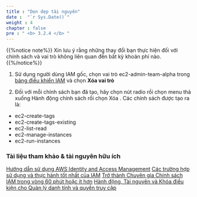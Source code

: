 ```yaml
---
title : "Dọn dẹp tài nguyên"
date :  "`r Sys.Date()`" 
weight : 4
chapter : false
pre : " <b> 3.2.4 </b> "
---
```

{{%notice note%}}
Xin lưu ý rằng những thay đổi bạn thực hiện đối với chính sách và vai trò không liên quan đến bất kỳ khoản phí nào.
{{%/notice%}}

1. Sử dụng người dùng IAM gốc, chọn vai trò ec2-admin-team-alpha trong [bảng điều khiển IAM](https://console.aws.amazon.com/iam/) và chọn **Xóa vai trò** 

2. Đối với mỗi chính sách bạn đã tạo, hãy chọn nút radio rồi chọn menu thả xuống Hành động chính sách rồi chọn Xóa .
Các chính sách được tạo ra là:
- ec2-create-tags
- ec2-create-tags-existing
- ec2-list-read
- ec2-manage-instances
- ec2-run-instances

### Tài liệu tham khảo & tài nguyên hữu ích
[Hướng dẫn sử dụng AWS Identity and Access Management](https://docs.aws.amazon.com/IAM/latest/UserGuide/introduction.html)
[Các trường hợp sử dụng và thực hành tốt nhất của IAM](https://docs.aws.amazon.com/IAM/latest/UserGuide/IAMBestPracticesAndUseCases.html)
[Trở thành Chuyên gia Chính sách IAM trong vòng 60 phút hoặc ít hơn](https://youtu.be/YQsK4MtsELU)
[Hành động, Tài nguyên và Khóa điều kiện cho Quản lý danh tính và quyền truy cập](https://docs.aws.amazon.com/IAM/latest/UserGuide/list_identityandaccessmanagement.html) 